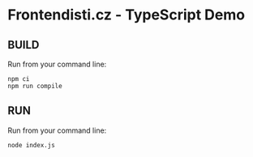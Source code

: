 # Frontendisti.cz - TypeScript Demo

## BUILD

Run from your command line:

```
npm ci
npm run compile
```

## RUN

Run from your command line:

```
node index.js
```
